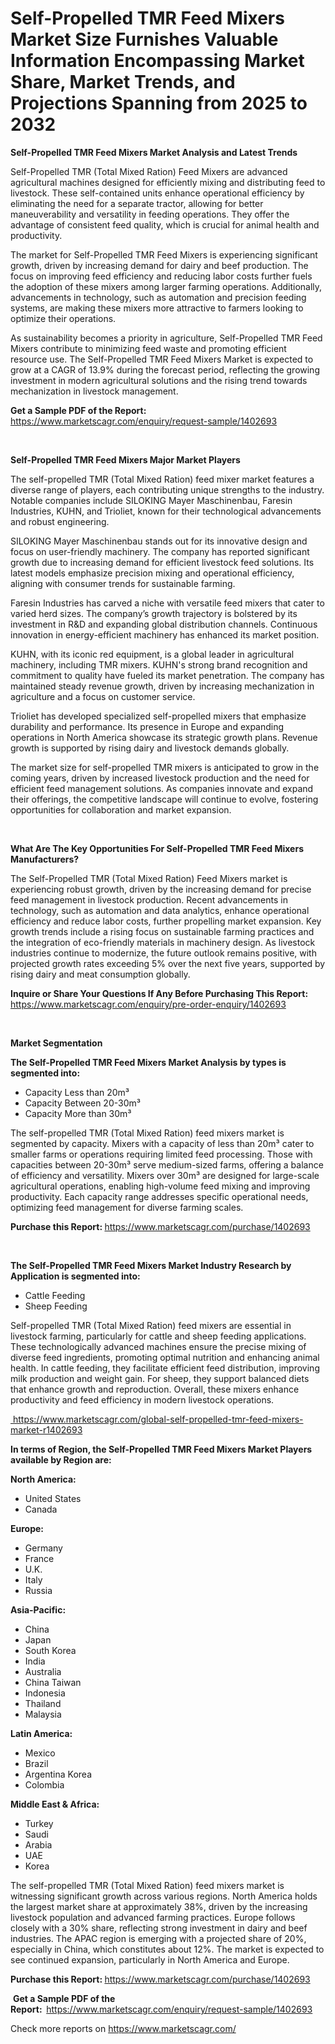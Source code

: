 <p><h1>Self-Propelled TMR Feed Mixers Market Size Furnishes Valuable Information Encompassing Market Share, Market Trends, and Projections Spanning from 2025 to 2032</h1></p><p><strong>Self-Propelled TMR Feed Mixers Market Analysis and Latest Trends</strong></p>
<p><p>Self-Propelled TMR (Total Mixed Ration) Feed Mixers are advanced agricultural machines designed for efficiently mixing and distributing feed to livestock. These self-contained units enhance operational efficiency by eliminating the need for a separate tractor, allowing for better maneuverability and versatility in feeding operations. They offer the advantage of consistent feed quality, which is crucial for animal health and productivity.</p><p>The market for Self-Propelled TMR Feed Mixers is experiencing significant growth, driven by increasing demand for dairy and beef production. The focus on improving feed efficiency and reducing labor costs further fuels the adoption of these mixers among larger farming operations. Additionally, advancements in technology, such as automation and precision feeding systems, are making these mixers more attractive to farmers looking to optimize their operations.</p><p>As sustainability becomes a priority in agriculture, Self-Propelled TMR Feed Mixers contribute to minimizing feed waste and promoting efficient resource use. The Self-Propelled TMR Feed Mixers Market is expected to grow at a CAGR of 13.9% during the forecast period, reflecting the growing investment in modern agricultural solutions and the rising trend towards mechanization in livestock management.</p></p>
<p><strong>Get a Sample PDF of the Report:&nbsp;</strong> <a href="https://www.marketscagr.com/enquiry/request-sample/1402693?utm_campaign=3135&utm_medium=2&utm_source=Github&utm_content=ia&utm_term=28032025&utm_id=self-propelled-tmr-feed-mixers">https://www.marketscagr.com/enquiry/request-sample/1402693</a></p>
<p>&nbsp;</p>
<p><strong>Self-Propelled TMR Feed Mixers Major Market Players</strong></p>
<p><p>The self-propelled TMR (Total Mixed Ration) feed mixer market features a diverse range of players, each contributing unique strengths to the industry. Notable companies include SILOKING Mayer Maschinenbau, Faresin Industries, KUHN, and Trioliet, known for their technological advancements and robust engineering.</p><p>SILOKING Mayer Maschinenbau stands out for its innovative design and focus on user-friendly machinery. The company has reported significant growth due to increasing demand for efficient livestock feed solutions. Its latest models emphasize precision mixing and operational efficiency, aligning with consumer trends for sustainable farming.</p><p>Faresin Industries has carved a niche with versatile feed mixers that cater to varied herd sizes. The company’s growth trajectory is bolstered by its investment in R&D and expanding global distribution channels. Continuous innovation in energy-efficient machinery has enhanced its market position.</p><p>KUHN, with its iconic red equipment, is a global leader in agricultural machinery, including TMR mixers. KUHN's strong brand recognition and commitment to quality have fueled its market penetration. The company has maintained steady revenue growth, driven by increasing mechanization in agriculture and a focus on customer service.</p><p>Trioliet has developed specialized self-propelled mixers that emphasize durability and performance. Its presence in Europe and expanding operations in North America showcase its strategic growth plans. Revenue growth is supported by rising dairy and livestock demands globally.</p><p>The market size for self-propelled TMR mixers is anticipated to grow in the coming years, driven by increased livestock production and the need for efficient feed management solutions. As companies innovate and expand their offerings, the competitive landscape will continue to evolve, fostering opportunities for collaboration and market expansion.</p></p>
<p>&nbsp;</p>
<p><strong>What Are The Key Opportunities For Self-Propelled TMR Feed Mixers Manufacturers?</strong></p>
<p><p>The Self-Propelled TMR (Total Mixed Ration) Feed Mixers market is experiencing robust growth, driven by the increasing demand for precise feed management in livestock production. Recent advancements in technology, such as automation and data analytics, enhance operational efficiency and reduce labor costs, further propelling market expansion. Key growth trends include a rising focus on sustainable farming practices and the integration of eco-friendly materials in machinery design. As livestock industries continue to modernize, the future outlook remains positive, with projected growth rates exceeding 5% over the next five years, supported by rising dairy and meat consumption globally.</p></p>
<p><strong>Inquire or Share Your Questions If Any Before Purchasing This Report:</strong> <a href="https://www.marketscagr.com/enquiry/pre-order-enquiry/1402693?utm_campaign=3135&utm_medium=2&utm_source=Github&utm_content=ia&utm_term=28032025&utm_id=self-propelled-tmr-feed-mixers">https://www.marketscagr.com/enquiry/pre-order-enquiry/1402693</a></p>
<p>&nbsp;</p>
<p><strong>Market Segmentation</strong></p>
<p><strong>The Self-Propelled TMR Feed Mixers Market Analysis by types is segmented into:</strong></p>
<p><ul><li>Capacity Less than 20m³</li><li>Capacity Between 20-30m³</li><li>Capacity More than 30m³</li></ul></p>
<p><p>The self-propelled TMR (Total Mixed Ration) feed mixers market is segmented by capacity. Mixers with a capacity of less than 20m³ cater to smaller farms or operations requiring limited feed processing. Those with capacities between 20-30m³ serve medium-sized farms, offering a balance of efficiency and versatility. Mixers over 30m³ are designed for large-scale agricultural operations, enabling high-volume feed mixing and improving productivity. Each capacity range addresses specific operational needs, optimizing feed management for diverse farming scales.</p></p>
<p><strong>Purchase this Report:&nbsp;</strong><a href="https://www.marketscagr.com/purchase/1402693?utm_campaign=3135&utm_medium=2&utm_source=Github&utm_content=ia&utm_term=28032025&utm_id=self-propelled-tmr-feed-mixers">https://www.marketscagr.com/purchase/1402693</a></p>
<p>&nbsp;</p>
<p><strong>The Self-Propelled TMR Feed Mixers Market Industry Research by Application is segmented into:</strong></p>
<p><ul><li>Cattle Feeding</li><li>Sheep Feeding</li></ul></p>
<p><p>Self-propelled TMR (Total Mixed Ration) feed mixers are essential in livestock farming, particularly for cattle and sheep feeding applications. These technologically advanced machines ensure the precise mixing of diverse feed ingredients, promoting optimal nutrition and enhancing animal health. In cattle feeding, they facilitate efficient feed distribution, improving milk production and weight gain. For sheep, they support balanced diets that enhance growth and reproduction. Overall, these mixers enhance productivity and feed efficiency in modern livestock operations.</p></p>
<p><a href="https://www.marketscagr.com/global-self-propelled-tmr-feed-mixers-market-r1402693?utm_campaign=3135&utm_medium=2&utm_source=Github&utm_content=ia&utm_term=28032025&utm_id=self-propelled-tmr-feed-mixers">&nbsp;https://www.marketscagr.com/global-self-propelled-tmr-feed-mixers-market-r1402693</a></p>
<p><strong>In terms of Region, the Self-Propelled TMR Feed Mixers Market Players available by Region are:</strong></p>
<p>
    <p> <strong> North America: </strong>
        <ul>
            <li>United States</li>
            <li>Canada</li>
        </ul>
        </p> 
    <p> <strong> Europe: </strong>
        <ul>
            <li>Germany</li>
            <li>France</li>
            <li>U.K.</li>
            <li>Italy</li>
            <li>Russia</li>
        </ul>
        </p> 
    <p> <strong> Asia-Pacific: </strong>
        <ul>
            <li>China</li>
            <li>Japan</li>
            <li>South Korea</li>
            <li>India</li>
            <li>Australia</li>
            <li>China Taiwan</li>
            <li>Indonesia</li>
            <li>Thailand</li>
            <li>Malaysia</li>
        </ul>
        </p> 
    <p> <strong> Latin America: </strong>
        <ul>
            <li>Mexico</li>
            <li>Brazil</li>
            <li>Argentina Korea</li>
            <li>Colombia</li>
        </ul>
        </p> 
    <p> <strong> Middle East & Africa: </strong>
        <ul>
            <li>Turkey</li>
            <li>Saudi</li>
            <li>Arabia</li>
            <li>UAE</li>
            <li>Korea</li>
        </ul>
    </p>
    </p>
<p><p>The self-propelled TMR (Total Mixed Ration) feed mixers market is witnessing significant growth across various regions. North America holds the largest market share at approximately 38%, driven by the increasing livestock population and advanced farming practices. Europe follows closely with a 30% share, reflecting strong investment in dairy and beef industries. The APAC region is emerging with a projected share of 20%, especially in China, which constitutes about 12%. The market is expected to see continued expansion, particularly in North America and Europe.</p></p>
<p><strong>Purchase this Report: </strong><a href="https://www.marketscagr.com/purchase/1402693?utm_campaign=3135&utm_medium=2&utm_source=Github&utm_content=ia&utm_term=28032025&utm_id=self-propelled-tmr-feed-mixers">https://www.marketscagr.com/purchase/1402693</a></p>
<p>&nbsp;<strong>Get a Sample PDF of the Report:&nbsp;&nbsp;</strong><a href="https://www.marketscagr.com/enquiry/request-sample/1402693?utm_campaign=3135&utm_medium=2&utm_source=Github&utm_content=ia&utm_term=28032025&utm_id=self-propelled-tmr-feed-mixers">https://www.marketscagr.com/enquiry/request-sample/1402693</a></p>
<p><strong></strong></p>
<p>Check more reports on <a href="https://www.marketscagr.com/?utm_campaign=3135&utm_medium=2&utm_source=Github&utm_content=ia&utm_term=28032025&utm_id=self-propelled-tmr-feed-mixers">https://www.marketscagr.com/</a></p>